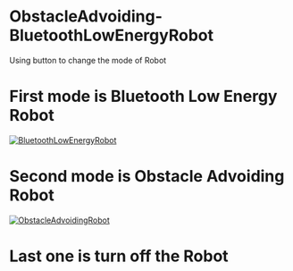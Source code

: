 # ObstacleAdvoiding-BluetoothLowEnergyRobot
Using button to change the mode of Robot

# First mode is Bluetooth Low Energy Robot
[![BluetoothLowEnergyRobot](https://j.gifs.com/yr7nNP.gif)](https://youtu.be/MM_tSjPM6o0)

# Second mode is Obstacle Advoiding Robot
[![ObstacleAdvoidingRobot](https://j.gifs.com/0VEBky.gif)](https://youtu.be/IjX3LPXsQz8)

# Last one is turn off the Robot

